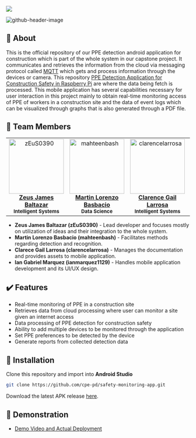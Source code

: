[![](https://img.shields.io/badge/TIP-Quezon%20City-yellow)](https://tip.edu.ph/)

![github-header-image](https://github.com/cpe-pd/ppe-for-construction-android-app/assets/51940497/6bb94bef-1c44-465e-afc4-1eea8ad08f85)

## 📓 About
This is the official repository of our PPE detection android application for construction which is part of the whole system in our capstone project. It communicates and retrieves the information from the cloud via messaging protocol called [MQTT](https://en.wikipedia.org/wiki/MQTT) which gets and process information through the devices or camera. This repository [PPE Detection Application for Construction Safety in Raspberry Pi](https://github.com/cpe-pd/safety-monitoring-app) are where the data being fetch is processed. This mobile application has several capabilities necessary for user interaction in this project mainly to obtain real-time monitoring access of PPE of workers in a construction site and the data of event logs which can be visualized through graphs that is also generated through a PDF file.

## 🤝 Team Members
<div align="center">
  <table>
    <tbody>
      <tr height=200>
        <!-- zEuS0390 -->
        <td align="center">
          <a href="https://github.com/zEuS0390">
            <img src="https://avatars2.githubusercontent.com/u/39390245" width=150 height=150 alt="zEuS0390">
            <br>
            <b>Zeus James Baltazar</b>
          </a>
          <br>
          <sub><b>Intelligent Systems</b></sub>
        </td>
        <!-- mahteenbash -->
        <td align="center">
          <a href="https://github.com/mahteenbash">
            <img src="https://avatars2.githubusercontent.com/u/79791506" width=150 height=150 alt="mahteenbash">
            <br>
            <b>Martin Lorenzo Basbacio</b>
          </a>
          <br>
          <sub><b>Data Science</b></sub>
        </td>
        <!-- clarencelarrosa -->
        <td align="center">
          <a href="https://github.com/clarencelarrosa">
            <img src="https://avatars2.githubusercontent.com/u/89871460" width=150 height=150 alt="clarencelarrosa">
            <br>
            <b>Clarence Gail Larrosa</b>
          </a>
          <br>
          <sub><b>Intelligent Systems</b></sub>
        </td>
        <!-- ianmarquez1129 -->
        <td align="center">
          <a href="https://github.com/ianmarquez1129">
            <img src="https://avatars2.githubusercontent.com/u/51940497" width=150 height=150 alt="ianmarquez1129">
            <br>
            <b>Ian Gabriel Marquez</b>
          </a>
          <br>
          <sub><b>System Administration</b></sub>
        </td>
      </tr>
    </tbody>
  </table>
</div>

- <b>Zeus James Baltazar (zEuS0390)</b> - Lead developer and focuses mostly on utilization of ideas and their integration to the whole system.
- <b>Martin Lorenzo Basbacio (mahteenbash)</b> - Facilitates methods regarding detection and recognition.
- <b>Clarece Gail Larrosa (clarencelarrosa)</b> - Manages the documentation and provides assets to mobile application.
- <b>Ian Gabriel Marquez (ianmarquez1129)</b> - Handles mobile application development and its UI/UX design.

## ✔️ Features
- Real-time monitoring of PPE in a construction site
- Retrieves data from cloud processing where user can monitor a site given an internet access
- Data processing of PPE detection for construction safety
- Ability to add multiple devices to be monitored through the application
- Set PPE preferences to be detected by the device
- Generate reports from collected detection data

## 🚀 Installation
Clone this repository and import into **Android Studio**
```bash
git clone https://github.com/cpe-pd/safety-monitoring-app.git
```
Download the latest APK release [here](https://github.com/cpe-pd/safety-monitoring-app/releases/latest).

## 🎦 Demonstration
- [Demo Video and Actual Deployment](https://youtu.be/mOH8-uSSyjc)
